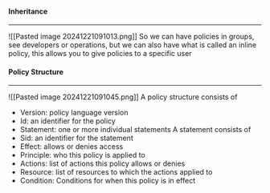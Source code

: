#### Inheritance
---
![[Pasted image 20241221091013.png]]
So we can have policies in groups, see developers or operations, but we can also have what is called an inline policy, this allows you to give policies to a specific user

#### Policy Structure
---
![[Pasted image 20241221091045.png]]
A policy structure consists of 
- Version: policy language version
- Id: an identifier for the policy
- Statement: one or more individual statements
A statement consists of 
- Sid: an identifier for the statement
- Effect: allows or denies access
- Principle: who this policy is applied to 
- Actions: list of actions this policy allows or denies
- Resource: list of resources to which the actions applied to
- Condition: Conditions for when this policy is in effect
